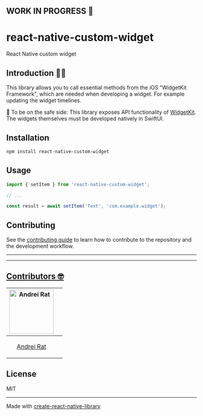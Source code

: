 ## WORK IN PROGRESS 🚨

# react-native-custom-widget

React Native custom widget

## Introduction 👨‍🏫

This library allows you to call essential methods from the iOS "WidgetKit Framework", which are needed when developing a widget. For example updating the widget timelines.

🚨 To be on the safe side: This library exposes API functionality of <a href="https://developer.apple.com/documentation/widgetkit/">WidgetKit</a>. The widgets themselves must be developed natively in SwiftUI.

## Installation

```sh
npm install react-native-custom-widget
```

## Usage

```js
import { setItem } from 'react-native-custom-widget';

// ...

const result = await setItem('Text', 'com.example.widget');
```

## Contributing

See the [contributing guide](CONTRIBUTING.md) to learn how to contribute to the repository and the development workflow.

---
---

## [Contributors 🤓](#Contributors)

| [<img alt="Andrei Rat" src="https://avatars.githubusercontent.com/u/17424445?v=4" width="117">](https://github.com/andreirat) |     |
|-------------------------------------------------------------------------------------------------------------------------------| --- |
| <p align="center">[Andrei Rat](https://github.com/andreirat) </p>                                                             |

## License

MIT

---

Made with [create-react-native-library](https://github.com/callstack/react-native-builder-bob)
